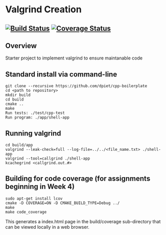 # Valgrind Creation
[![Build Status](https://travis-ci.org/adigoswami/Valgrind.svg?branch=master)](https://travis-ci.org/adigoswami/Valgrind)
[![Coverage Status](https://coveralls.io/repos/github/adigoswami/Valgrind/badge.svg?branch=master)](https://coveralls.io/github/adigoswami/Valgrind?branch=master)
---

## Overview

Starter project to implement valgrind to ensure maintanable code


## Standard install via command-line
```
git clone --recursive https://github.com/dpiet/cpp-boilerplate
cd <path to repository>
mkdir build
cd build
cmake ..
make
Run tests: ./test/cpp-test
Run program: ./app/shell-app
```

## Running valgrind
```
cd build/app
valgrind --leak-check=full --log-file=../../<file_name.txt> ./shell-app
valgrind --tool=callgrind ./shell-app
kcachegrind <callgrind.out.#> 
```

## Building for code coverage (for assignments beginning in Week 4)
```
sudo apt-get install lcov
cmake -D COVERAGE=ON -D CMAKE_BUILD_TYPE=Debug ../
make
make code_coverage
```
This generates a index.html page in the build/coverage sub-directory that can be viewed locally in a web browser.
